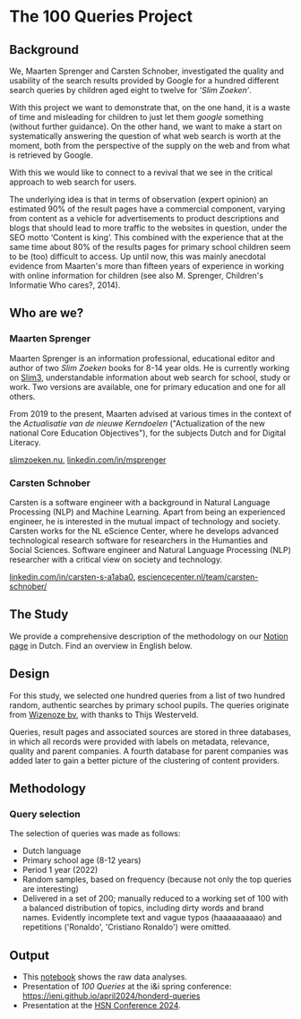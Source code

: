 # The 100 Queries Project

## Background

We, Maarten Sprenger and Carsten Schnober, investigated the quality and usability of the search results provided by Google for a hundred different search queries by children aged eight to twelve for ‘*Slim Zoeken’*.

With this project we want to demonstrate that, on the one hand, it is a waste of time and misleading for children to just let them *google* something (without further guidance).
On the other hand, we want to make a start on systematically answering the question of what web search is worth at the moment, both from the perspective of the supply on the web and from what is retrieved by Google.

With this we would like to connect to a revival that we see in the critical approach to web search for users.

The underlying idea is that in terms of observation (expert opinion) an estimated 90% of the result pages have a commercial component, varying from content as a vehicle for advertisements to product descriptions and blogs that should lead to more traffic to the websites in question, under the SEO motto ‘Content is king’. This combined with the experience that at the same time about 80% of the results pages for primary school children seem to be (too) difficult to access. Up until now, this was mainly anecdotal evidence from Maarten's more than fifteen years of experience in working with online information for children (see also M. Sprenger, Children's Informatie Who cares?, 2014).

## Who are we?

### Maarten Sprenger

Maarten Sprenger is an information professional, educational editor and author of two *Slim Zoeken* books for 8-14 year olds. He is currently working on [Slim3](https://www.slimzoeken.nu/slim3uitleg), understandable information about web search for school, study or work. Two versions are available, one for primary education and one for all others. 

From 2019 to the present, Maarten advised at various times in the context of the *Actualisatie van de nieuwe Kerndoelen* ("Actualization of the new national Core Education Objectives"), for the subjects Dutch and for Digital Literacy.

[slimzoeken.nu,](https://www.slimzoeken.nu/) [linkedin.com/in/msprenger](https://www.linkedin.com/in/msprenger/?locale=nl_NL)

### Carsten Schnober

Carsten is a software engineer with a background in Natural Language Processing (NLP) and Machine Learning.
Apart from being an experienced engineer, he is interested in the mutual impact of technology and society.
Carsten works for the NL eScience Center, where he develops advanced technological research software for researchers in the Humanties and Social Sciences.
Software engineer and Natural Language Processing (NLP) researcher with a critical view on society and technology.

[linkedin.com/in/carsten-s-a1aba0,](https://www.linkedin.com/in/carsten-s-a1aba020/) [esciencecenter.nl/team/carsten-schnober/](https://www.esciencecenter.nl/team/carsten-schnober/)

## The Study

We provide a comprehensive description of the methodology on our [Notion page](https://slimzoeken.notion.site/Onderzoeksverslag-100-Queries-e24772ddefb4467ba7d0f167171875cf) in Dutch.
Find an overview in English below.

## Design

For this study, we selected one hundred queries from a list of two hundred random, authentic searches by primary school pupils.
The queries originate from [Wizenoze bv](https://www.wizenoze.com/), with thanks to Thijs Westerveld.

Queries, result pages and associated sources are stored in three databases, in which all records were provided with labels on metadata, relevance, quality and parent companies.
A fourth database for parent companies was added later to gain a better picture of the clustering of content providers.

## Methodology

### Query selection

The selection of queries was made as follows:

- Dutch language
- Primary school age (8-12 years)
- Period 1 year (2022)
- Random samples, based on frequency (because not only the top queries are interesting)
- Delivered in a set of 200; manually reduced to a working set of 100 with a balanced distribution of topics, including dirty words and brand names. Evidently incomplete text and vague typos (haaaaaaaaao) and repetitions ('Ronaldo', 'Cristiano Ronaldo') were omitted.

## Output

- This [notebook](https://github.com/SlimZoeken/100queries/blob/main/notebooks/analysis.ipynb) shows the raw data analyses.
- Presentation of *100 Queries* at the i&i spring conference: <https://ieni.github.io/april2024/honderd-queries>
- Presentation at the [HSN Conference 2024](https://hsnbundels.taalunie.org/bijdrage/zoeken-onderzocht-het-100-queries-project/).
